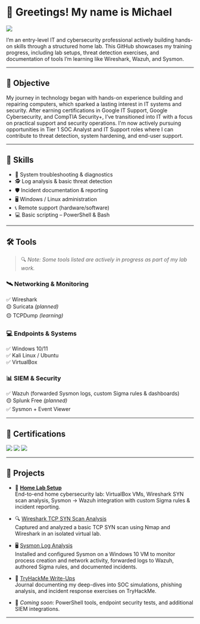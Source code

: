 # 👋 Greetings! My name is Michael

<a href="https://linkedin.com/in/michael-rondon-312b03314">
  <img src="https://img.shields.io/badge/-LinkedIn-0072b1?&style=for-the-badge&logo=linkedin&logoColor=white" />
</a>

I’m an entry-level IT and cybersecurity professional actively building hands-on skills through a structured home lab. This GitHub showcases my training progress, including lab setups, threat detection exercises, and documentation of tools I’m learning like Wireshark, Wazuh, and Sysmon.

---

## 🎯 Objective

My journey in technology began with hands-on experience building and repairing computers, which sparked a lasting interest in IT systems and security. After earning certifications in Google IT Support, Google Cybersecurity, and CompTIA Security+, I’ve transitioned into IT with a focus on practical support and security operations. I'm now actively pursuing opportunities in Tier 1 SOC Analyst and IT Support roles where I can contribute to threat detection, system hardening, and end-user support.

---

## 🧠 Skills

- 🔧 System troubleshooting & diagnostics  
- 🕵️ Log analysis & basic threat detection  
- 🛡️ Incident documentation & reporting  
- 🖥️ Windows / Linux administration  
- 📞 Remote support (hardware/software)  
- 💻 Basic scripting – PowerShell & Bash

---

## 🛠️ Tools

> 🔍 *Note: Some tools listed are actively in progress as part of my lab work.*

### 🛰️ Networking & Monitoring  
✅ Wireshark  
🟡 Suricata *(planned)*  
🟡 TCPDump *(learning)*

### 💻 Endpoints & Systems  
✅ Windows 10/11  
✅ Kali Linux / Ubuntu  
✅ VirtualBox

### 📊 SIEM & Security  
✅ Wazuh (forwarded Sysmon logs, custom Sigma rules & dashboards)  
🟡 Splunk Free *(planned)*  
✅ Sysmon + Event Viewer

---

## 📜 Certifications

<div>
  <img src="https://img.shields.io/badge/Google%20IT%20Support-34A853?style=for-the-badge&logo=Google&logoColor=white" />
  <img src="https://img.shields.io/badge/Google%20Cybersecurity-4285F4?style=for-the-badge&logo=Google&logoColor=white" />
  <img src="https://img.shields.io/badge/-Security%2B-FF0000?&style=for-the-badge&logo=CompTIA&logoColor=white" />
</div>

---

## 📂 Projects

- 🧪 **[Home Lab Setup](https://github.com/MikeyRondon/home-lab-setup)**  
  End-to-end home cybersecurity lab: VirtualBox VMs, Wireshark SYN scan analysis, Sysmon → Wazuh integration with custom Sigma rules & incident reporting.

- 🔍 [Wireshark TCP SYN Scan Analysis](https://github.com/MikeyRondon/home-lab-setup/blob/main/wireshark-scan-analysis.md)  
  Captured and analyzed a basic TCP SYN scan using Nmap and Wireshark in an isolated virtual lab.

- 🖥️ [Sysmon Log Analysis](https://github.com/MikeyRondon/home-lab-setup/blob/main/sysmon-log-analysis.md)  
  Installed and configured Sysmon on a Windows 10 VM to monitor process creation and network activity, forwarded logs to Wazuh, authored Sigma rules, and documented incidents.

- 📝 [TryHackMe Write-Ups](https://github.com/MikeyRondon/TryHackMe_Write_Ups)  
  Journal documenting my deep-dives into SOC simulations, phishing analysis, and incident response exercises on TryHackMe.

  
- 🚧 _Coming soon_: PowerShell tools, endpoint security tests, and additional SIEM integrations.

---

